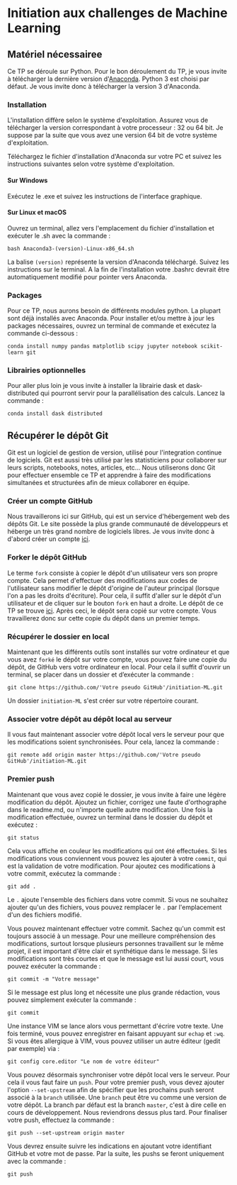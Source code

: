 # Initiation aux challenges de Machine Learning

## Matériel nécessairee

Ce TP se déroule sur Python. Pour le bon déroulement du TP, je vous invite à télécharger la dernière version d'[Anaconda](https://www.continuum.io/Downloads). Python 3 est choisi par défaut. Je vous invite donc à télécharger la version 3 d'Anaconda.

### Installation 

L'installation diffère selon le système d'exploitation. Assurez vous de télécharger la version correspondant à votre processeur : 32 ou 64 bit. Je suppose par la suite que vous avez une version 64 bit de votre système d'exploitation.

Téléchargez le fichier d'installation d'Anaconda sur votre PC et suivez les instructions suivantes selon votre système d'exploitation.

#### Sur Windows

Exécutez le .exe et suivez les instructions de l'interface graphique.

#### Sur Linux et macOS

Ouvrez un terminal, allez vers l'emplacement du fichier d'installation et exécuter le .sh avec la commande :

```
bash Anaconda3-(version)-Linux-x86_64.sh 
```

La balise `(version)` représente la version d'Anaconda téléchargé. Suivez les instructions sur le terminal. A la fin de l'installation votre .bashrc devrait être automatiquement modifié pour pointer vers Anaconda.

### Packages

Pour ce TP, nous aurons besoin de différents modules python. La plupart sont déjà installés avec Anaconda. Pour installer et/ou mettre à jour les packages nécessaires, ouvrez un terminal de commande et exécutez la commande ci-dessous :

``` 
conda install numpy pandas matplotlib scipy jupyter notebook scikit-learn git
```

### Librairies optionnelles

Pour aller plus loin je vous invite à installer la librairie dask et dask-distributed qui pourront servir pour la parallélisation des calculs. Lancez la commande :

```
conda install dask distributed 
```

## Récupérer le dépôt Git

Git est un logiciel de gestion de version, utilisé pour l'integration continue de logiciels. Git est aussi très utilisé par les statisticiens pour collaborer sur leurs scripts, notebooks, notes, articles, etc... Nous utiliserons donc Git pour effectuer ensemble ce TP et apprendre à faire des modifications simultanées et structurées afin de mieux collaborer en équipe.

### Créer un compte GitHub

Nous travaillerons ici sur GitHub, qui est un service d'hébergement web des dépôts Git. Le site possède la plus grande communauté de développeurs et héberge un très grand nombre de logiciels libres. Je vous invite donc à d'abord créer un compte [ici](https://github.com/join?source=header-home). 

### Forker le dépôt GitHub

Le terme `fork` consiste à copier le dépôt d'un utilisateur vers son propre compte. Cela permet d'effectuer des modifications aux codes de l'utilisateur sans modifier le dépôt d'origine de l'auteur principal (lorsque l'on a pas les droits d'écriture). Pour cela, il suffit d'aller sur le dépôt d'un utilisateur et de cliquer sur le bouton `fork` en haut a droite. Le dépôt de ce TP se trouve [ici](https://github.com/NazBen/initiation-ML.git). Après ceci, le dépôt sera copié sur votre compte. Vous travaillerez donc sur cette copie du dépôt dans un premier temps.

### Récupérer le dossier en local

Maintenant que les différents outils sont installés sur votre ordinateur et que vous avez `forké` le dépôt sur votre compte, vous pouvez faire une copie du dépôt, de GitHub vers votre ordinateur en local. Pour cela il suffit d'ouvrir un terminal, se placer dans un dossier et d’exécuter la commande :

```
git clone https://github.com/'Votre pseudo GitHub'/initiation-ML.git
```

Un dossier `initiation-ML` s'est créer sur votre répertoire courant.

### Associer votre dépôt au dépôt local au serveur

Il vous faut maintenant associer votre dépôt local vers le serveur pour que les modifications soient synchronisées. Pour cela, lancez la commande :

```
git remote add origin master https://github.com/'Votre pseudo GitHub'/initiation-ML.git
```

### Premier push

Maintenant que vous avez copié le dossier, je vous invite à faire une légère modification du dépôt. Ajoutez un fichier, corrigez une faute d'orthographe dans le readme.md, ou n'importe quelle autre modification. Une fois la modification effectuée, ouvrez un terminal dans le dossier du dépôt et exécutez :

```
git status
```

Cela vous affiche en couleur les modifications qui ont été effectuées. Si les modifications vous conviennent vous pouvez les ajouter à votre `commit`, qui est la validation de votre modification. Pour ajoutez ces modifications à votre commit, exécutez la commande :

```
git add .
```

Le `.` ajoute l'ensemble des fichiers dans votre commit. Si vous ne souhaitez ajouter qu'un des fichiers, vous pouvez remplacer le `.` par l'emplacement d'un des fichiers modifié.

Vous pouvez maintenant effectuer votre commit. Sachez qu'un commit est toujours associé à un message. Pour une meilleure compréhension des modifications, surtout lorsque plusieurs personnes travaillent sur le même projet, il est important d'être clair et synthétique dans le message. Si les modifications sont très courtes et que le message est lui aussi court, vous pouvez exécuter la commande :

```
git commit -m "Votre message"
```

Si le message est plus long et nécessite une plus grande rédaction, vous pouvez simplement exécuter la commande :

```
git commit
```

Une instance VIM se lance alors vous permettant d'écrire votre texte. Une fois terminé, vous pouvez enregistrer en faisant appuyant sur `echap` et `:wq`. Si vous êtes allergique à VIM, vous pouvez utiliser un autre éditeur (gedit par exemple) via :

```
git config core.editor "Le nom de votre éditeur"
```

Vous pouvez désormais synchroniser votre dépôt local vers le serveur. Pour cela il vous faut faire un `push`. Pour votre premier push, vous devez ajouter l'option `--set-upstream` afin de spécifier que les prochains push seront associé à la `branch` utilisée. Une `branch` peut être vu comme une version de votre dépôt. La branch par défaut est la branch `master`, c'est à dire celle en cours de développement. Nous reviendrons dessus plus tard. Pour finaliser votre push, effectuez la commande :

```
git push --set-upstream origin master
```

Vous devrez ensuite suivre les indications en ajoutant votre identifiant GitHub et votre mot de passe. Par la suite, les pushs se feront uniquement avec la commande :

```
git push
```